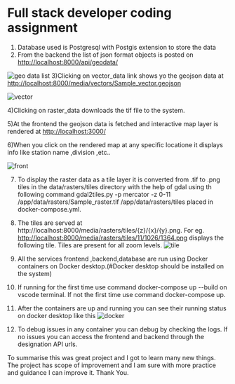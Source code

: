 # Full stack developer coding assignment
1) Database used is Postgresql with Postgis extension to store the data
2) From the backend the list of json format objects is posted on <http://localhost:8000/api/geodata/>
   
  ![geo data list](https://github.com/user-attachments/assets/8774dd94-8445-4c2a-9458-cd2c777cab1a)
3)Clicking on vector_data link shows yo the geojson data at <http://localhost:8000/media/vectors/Sample_vector.geojson>

![vector](https://github.com/user-attachments/assets/b6c23f1e-92c7-4f25-a270-aac494125b0a)

4)Clicking on raster_data downloads the tif file to the system.

5)At the frontend the geojson data is fetched and interactive map layer is rendered at <http://localhost:3000/>

6)When you click on the rendered map at any specific locatione it displays info like station name ,division ,etc..

![front](https://github.com/user-attachments/assets/13d16207-2a50-465f-9b3c-92772905ff31)

7) To display the raster data as a tile layer it is converted from .tif to .png tiles in the data/rasters/tiles directory with the help of gdal using th following command gdal2tiles.py -p mercator -z 0-11 /app/data/rasters/Sample_raster.tif /app/data/rasters/tiles placed in docker-compose.yml.
8) The tiles are served at http://localhost:8000/media/rasters/tiles/{z}/{x}/{y}.png.
For eg. <http://localhost:8000/media/rasters/tiles/11/1026/1364.png> displays the following tile. Tiles are present for all zoom levels.
![tile](https://github.com/user-attachments/assets/a8be1727-662f-490b-baac-a769280ffea3)

9) All the services frontend ,backend,database are run using Docker containers on Docker desktop.(#Docker desktop should be installed on the system)
10) If running for the first time use command docker-compose up --build on vscode terminal. If not the first time use command docker-compose up.
11) After the containers are up and running you can see their running status on docker desktop like this
 ![docker](https://github.com/user-attachments/assets/89526399-611e-4f9c-97ba-b7b888b12500)

12) To debug issues in any container you can debug by checking the logs. If no issues  you can access the frontend and backend through the designation API urls.

To summarise this was great project and I got to learn many new things. The project has scope of improvement and I am sure with more practice and guidance I can improve it. Thank You.


    

